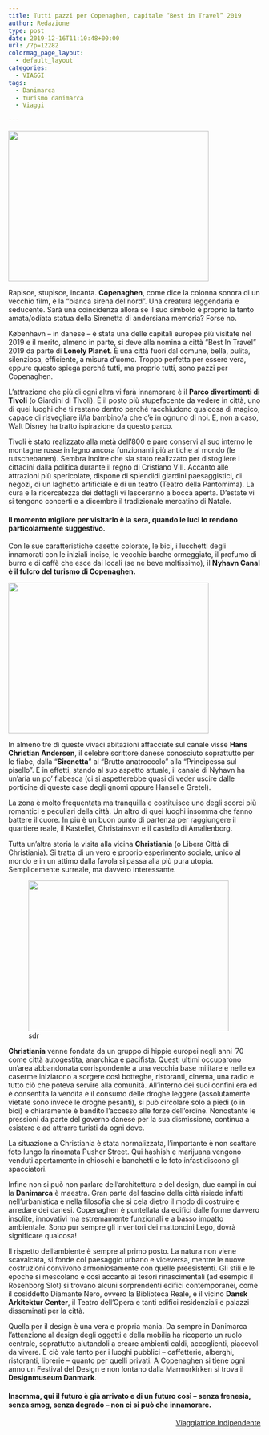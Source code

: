 ```yaml
---
title: Tutti pazzi per Copenaghen, capitale “Best in Travel” 2019
author: Redazione
type: post
date: 2019-12-16T11:10:48+00:00
url: /?p=12282
colormag_page_layout:
  - default_layout
categories:
  - VIAGGI
tags:
  - Danimarca
  - turismo danimarca
  - Viaggi

---
```

<img decoding="async" loading="lazy" class="wp-image-12286 alignleft" src="https://progressonline.it/wp-content/uploads/2019/12/copia-nyhavn-3-300x225.jpg" alt="" width="400" height="300" />

Rapisce, stupisce, incanta. **Copenaghen**, come dice la colonna sonora di un vecchio film, è la &#8220;bianca sirena del nord&#8221;. Una creatura leggendaria e seducente. Sarà una coincidenza allora se il suo simbolo è proprio la tanto amata/odiata statua della Sirenetta di andersiana memoria? Forse no.

København &#8211; in danese &#8211; è stata una delle capitali europee più visitate nel 2019 e il merito, almeno in parte, si deve alla nomina a città &#8220;Best In Travel&#8221; 2019 da parte di **Lonely Planet**. È una città fuori dal comune, bella, pulita, silenziosa, efficiente, a misura d&#8217;uomo. Troppo perfetta per essere vera, eppure questo spiega perché tutti, ma proprio tutti, sono pazzi per Copenaghen.

L&#8217;attrazione che più di ogni altra vi farà innamorare è il **Parco divertimenti di Tivoli** (o Giardini di Tivoli). È il posto più stupefacente da vedere in città, uno di quei luoghi che ti restano dentro perché racchiudono qualcosa di magico, capace di risvegliare il/la bambino/a che c&#8217;è in ognuno di noi. E, non a caso, Walt Disney ha tratto ispirazione da questo parco.

Tivoli è stato realizzato alla metà dell&#8217;800 e pare conservi al suo interno le montagne russe in legno ancora funzionanti più antiche al mondo (le rutschebanen). Sembra inoltre che sia stato realizzato per distogliere i cittadini dalla politica durante il regno di Cristiano VIII. Accanto alle attrazioni più spericolate, dispone di splendidi giardini paesaggistici, di negozi, di un laghetto artificiale e di un teatro (Teatro della Pantomima). La cura e la ricercatezza dei dettagli vi lasceranno a bocca aperta. D&#8217;estate vi si tengono concerti e a dicembre il tradizionale mercatino di Natale.

#### Il momento migliore per visitarlo è la sera, quando le luci lo rendono particolarmente suggestivo.

Con le sue caratteristiche casette colorate, le bici, i lucchetti degli innamorati con le iniziali incise, le vecchie barche ormeggiate, il profumo di burro e di caffè che esce dai locali (se ne beve moltissimo), il **Nyhavn Canal è il fulcro del turismo di Copenaghen.**

<img decoding="async" loading="lazy" class="wp-image-12287 alignright" src="https://progressonline.it/wp-content/uploads/2019/12/sirenetta-300x225.jpg" alt="" width="400" height="300" /> 

In almeno tre di queste vivaci abitazioni affacciate sul canale visse **Hans Christian Andersen**, il celebre scrittore danese conosciuto soprattutto per le fiabe, dalla &#8220;**Sirenetta**&#8221; al &#8220;Brutto anatroccolo&#8221; alla &#8220;Principessa sul pisello&#8221;. E in effetti, stando al suo aspetto attuale, il canale di Nyhavn ha un&#8217;aria un po&#8217; fiabesca (ci si aspetterebbe quasi di veder uscire dalle porticine di queste case degli gnomi oppure Hansel e Gretel).

La zona è molto frequentata ma tranquilla e costituisce uno degli scorci più romantici e peculiari della città. Un altro di quei luoghi insomma che fanno battere il cuore. In più è un buon punto di partenza per raggiungere il quartiere reale, il Kastellet, Christainsvn e il castello di Amalienborg.

Tutta un&#8217;altra storia la visita alla vicina **Christiania** (o Libera Città di Christiania). Si tratta di un vero e proprio esperimento sociale, unico al mondo e in un attimo dalla favola si passa alla più pura utopia. Semplicemente surreale, ma davvero interessante.

<figure id="attachment_12284" aria-describedby="caption-attachment-12284" style="width: 400px" class="wp-caption alignleft"><img decoding="async" loading="lazy" class="wp-image-12284" src="https://progressonline.it/wp-content/uploads/2019/12/christiania-300x225.jpg" alt="" width="400" height="300" /><figcaption id="caption-attachment-12284" class="wp-caption-text">sdr</figcaption></figure>

**Christiania** venne fondata da un gruppo di hippie europei negli anni &#8217;70 come città autogestita, anarchica e pacifista. Questi ultimi occuparono un&#8217;area abbandonata corrispondente a una vecchia base militare e nelle ex caserme iniziarono a sorgere così botteghe, ristoranti, cinema, una radio e tutto ciò che poteva servire alla comunità. All&#8217;interno dei suoi confini era ed è consentita la vendita e il consumo delle droghe leggere (assolutamente vietate sono invece le droghe pesanti), si può circolare solo a piedi (o in bici) e chiaramente è bandito l&#8217;accesso alle forze dell&#8217;ordine. Nonostante le pressioni da parte del governo danese per la sua dismissione, continua a esistere e ad attrarre turisti da ogni dove.

La situazione a Christiania è stata normalizzata, l’importante è non scattare foto lungo la rinomata Pusher Street. Qui hashish e marijuana vengono venduti apertamente in chioschi e banchetti e le foto infastidiscono gli spacciatori.

Infine non si può non parlare dell&#8217;architettura e del design, due campi in cui la **Danimarca** è maestra. Gran parte del fascino della città risiede infatti nell&#8217;urbanistica e nella filosofia che si cela dietro il modo di costruire e arredare dei danesi. Copenaghen è puntellata da edifici dalle forme davvero insolite, innovativi ma estremamente funzionali e a basso impatto ambientale. Sono pur sempre gli inventori dei mattoncini Lego, dovrà significare qualcosa!

Il rispetto dell&#8217;ambiente è sempre al primo posto. La natura non viene scavalcata, si fonde col paesaggio urbano e viceversa, mentre le nuove costruzioni convivono armoniosamente con quelle preesistenti. Gli stili e le epoche si mescolano e così accanto ai tesori rinascimentali (ad esempio il Rosenborg Slot) si trovano alcuni sorprendenti edifici contemporanei, come il cosiddetto Diamante Nero, ovvero la Biblioteca Reale, e il vicino **Dansk Arkitektur Center**, il Teatro dell&#8217;Opera e tanti edifici residenziali e palazzi disseminati per la città.

Quella per il design è una vera e propria mania. Da sempre in Danimarca l&#8217;attenzione al design degli oggetti e della mobilia ha ricoperto un ruolo centrale, soprattutto aiutandoli a creare ambienti caldi, accoglienti, piacevoli da vivere. E ciò vale tanto per i luoghi pubblici &#8211; caffetterie, alberghi, ristoranti, librerie &#8211; quanto per quelli privati. A Copenaghen si tiene ogni anno un Festival del Design e non lontano dalla Marmorkirken si trova il **Designmuseum Danmark**.

#### Insomma, qui il futuro è già arrivato e di un futuro così &#8211; senza frenesia, senza smog, senza degrado &#8211; non ci si può che innamorare.

<p style="text-align: right;">
  <a href="https://viaggiatriceindipendente.com/">Viaggiatrice Indipendente</a>
</p>